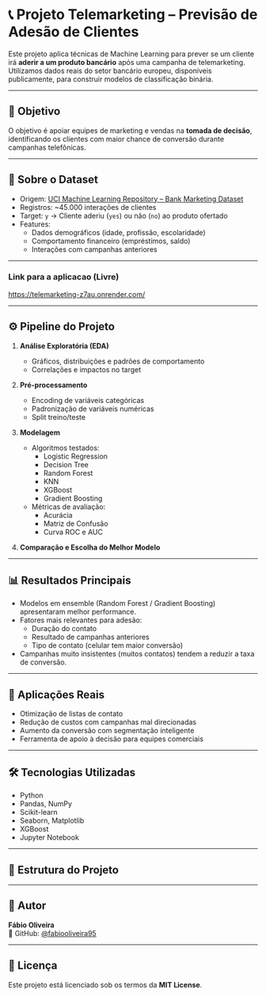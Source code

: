 # 📞 Projeto Telemarketing – Previsão de Adesão de Clientes

Este projeto aplica técnicas de Machine Learning para prever se um cliente irá **aderir a um produto bancário** após uma campanha de telemarketing. Utilizamos dados reais do setor bancário europeu, disponíveis publicamente, para construir modelos de classificação binária.

---

## 🎯 Objetivo

O objetivo é apoiar equipes de marketing e vendas na **tomada de decisão**, identificando os clientes com maior chance de conversão durante campanhas telefônicas.

---

## 🧩 Sobre o Dataset

- Origem: [UCI Machine Learning Repository – Bank Marketing Dataset](https://archive.ics.uci.edu/ml/datasets/bank+marketing)
- Registros: ~45.000 interações de clientes
- Target: `y` → Cliente aderiu (`yes`) ou não (`no`) ao produto ofertado
- Features: 
  - Dados demográficos (idade, profissão, escolaridade)
  - Comportamento financeiro (empréstimos, saldo)
  - Interações com campanhas anteriores

---

### Link para a aplicacao (Livre)
https://telemarketing-z7au.onrender.com/

---

## ⚙️ Pipeline do Projeto

1. **Análise Exploratória (EDA)**
   - Gráficos, distribuições e padrões de comportamento
   - Correlações e impactos no target

2. **Pré-processamento**
   - Encoding de variáveis categóricas
   - Padronização de variáveis numéricas
   - Split treino/teste

3. **Modelagem**
   - Algoritmos testados:
     - Logistic Regression
     - Decision Tree
     - Random Forest
     - KNN
     - XGBoost
     - Gradient Boosting
   - Métricas de avaliação:
     - Acurácia
     - Matriz de Confusão
     - Curva ROC e AUC

4. **Comparação e Escolha do Melhor Modelo**

---

## 📊 Resultados Principais

- Modelos em ensemble (Random Forest / Gradient Boosting) apresentaram melhor performance.
- Fatores mais relevantes para adesão:
  - Duração do contato
  - Resultado de campanhas anteriores
  - Tipo de contato (celular tem maior conversão)
- Campanhas muito insistentes (muitos contatos) tendem a reduzir a taxa de conversão.

---

## 💼 Aplicações Reais

- Otimização de listas de contato
- Redução de custos com campanhas mal direcionadas
- Aumento da conversão com segmentação inteligente
- Ferramenta de apoio à decisão para equipes comerciais

---

## 🛠️ Tecnologias Utilizadas

- Python
- Pandas, NumPy
- Scikit-learn
- Seaborn, Matplotlib
- XGBoost
- Jupyter Notebook

---

## 📁 Estrutura do Projeto

---

## 👤 Autor

**Fábio Oliveira**  
🔗 GitHub: [@fabiooliveira95](https://github.com/fabiooliveira95)

---

## 📄 Licença

Este projeto está licenciado sob os termos da **MIT License**.


